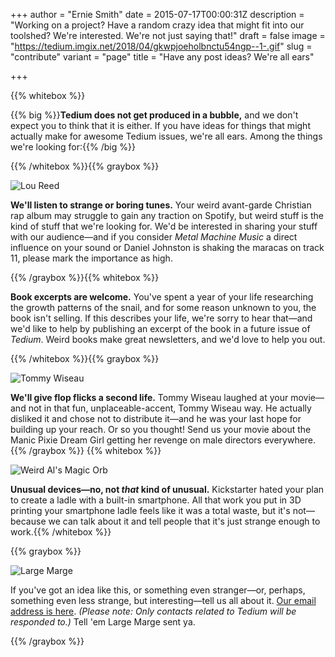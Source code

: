 +++
author = "Ernie Smith"
date = 2015-07-17T00:00:31Z
description = "Working on a project? Have a random crazy idea that might fit into our toolshed? We're interested. We're not just saying that!"
draft = false
image = "https://tedium.imgix.net/2018/04/gkwpjoeholbnctu54ngp--1-.gif"
slug = "contribute"
variant = "page"
title = "Have any post ideas? We're all ears"

+++

{{% whitebox %}}

{{% big %}}**Tedium does not get produced in a bubble,** and we don't expect you to think that it is either. If you have ideas for things that might actually make for awesome Tedium issues, we're all ears. Among the things we're looking for:{{% /big %}}

{{% /whitebox %}}{{% graybox %}}

![Lou Reed](https://tedium.imgix.net/2018/04/kikzabvxda2jyrsmxwd6.gif)

**We'll listen to strange or boring tunes.** Your weird avant-garde Christian rap album may struggle to gain any traction on Spotify, but weird stuff is the kind of stuff that we're looking for. We'd be interested in sharing your stuff with our audience—and if you consider *Metal Machine Music* a direct influence on your sound or Daniel Johnston is shaking the maracas on track 11, please mark the importance as high.

{{% /graybox %}}{{% whitebox %}}

**Book excerpts are welcome.** You've spent a year of your life researching the growth patterns of the snail, and for some reason unknown to you, the book isn't selling. If this describes your life, we're sorry to hear that—and we'd like to help by publishing an excerpt of the book in a future issue of *Tedium*. Weird books make great newsletters, and we'd love to help you out.

{{% /whitebox %}}{{% graybox %}}

![Tommy Wiseau](https://tedium.imgix.net/2018/04/aqrvl2oi8cvfbfudenro.gif)

**We'll give flop flicks a second life.** Tommy Wiseau laughed at your movie—and not in that fun, unplaceable-accent, Tommy Wiseau way. He actually disliked it and chose not to distribute it—and he was your last hope for building up your reach. Or so you thought! Send us your movie about the Manic Pixie Dream Girl getting her revenge on male directors everywhere.
{{% /graybox %}}
{{% whitebox %}}

![Weird Al's Magic Orb](https://tedium.imgix.net/2018/04/mvidqm1hlq0el6kpmy6h.gif)

**Unusual devices—no, not *that* kind of unusual.** Kickstarter hated your plan to create a ladle with a built-in smartphone. All that work you put in 3D printing your smartphone ladle feels like it was a total waste, but it's not—because we can talk about it and tell people that it's just strange enough to work.{{% /whitebox %}}

{{% graybox %}}

![Large Marge](https://tedium.imgix.net/2018/04/ao54cd9kz6fph0q5ipon.gif)
 
If you've got an idea like this, or something even stranger—or, perhaps, something even less strange, but interesting—tell us all about it. [Our email address is here](mailto:ernie@tedium.co). *(Please note: Only contacts related to Tedium will be responded to.)* Tell 'em Large Marge sent ya.

{{% /graybox %}}